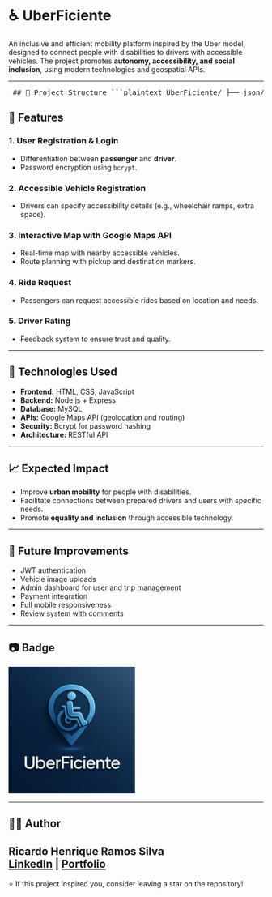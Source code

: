 # ♿ UberFiciente

An inclusive and efficient mobility platform inspired by the Uber model, designed to connect people with disabilities to drivers with accessible vehicles. The project promotes **autonomy, accessibility, and social inclusion**, using modern technologies and geospatial APIs.

---

<pre> ## 📌 Project Structure ```plaintext UberFiciente/ ├── json/ │ ├── package-lock.json │ ├── package.json │ └── settings.json ├── public/ │ ├── html/ │ ├── imagens/ │ └── js/ └── README.md ``` </pre>
## 🚀 Features

### 1. **User Registration & Login**
- Differentiation between **passenger** and **driver**.
- Password encryption using `bcrypt`.

### 2. **Accessible Vehicle Registration**
- Drivers can specify accessibility details (e.g., wheelchair ramps, extra space).

### 3. **Interactive Map with Google Maps API**
- Real-time map with nearby accessible vehicles.
- Route planning with pickup and destination markers.

### 4. **Ride Request**
- Passengers can request accessible rides based on location and needs.

### 5. **Driver Rating**
- Feedback system to ensure trust and quality.

---

## 🧠 Technologies Used

- **Frontend:** HTML, CSS, JavaScript  
- **Backend:** Node.js + Express  
- **Database:** MySQL  
- **APIs:** Google Maps API (geolocation and routing)  
- **Security:** Bcrypt for password hashing  
- **Architecture:** RESTful API

---

## 📈 Expected Impact

- Improve **urban mobility** for people with disabilities.  
- Facilitate connections between prepared drivers and users with specific needs.  
- Promote **equality and inclusion** through accessible technology.

---

## 🧰 Future Improvements

- JWT authentication  
- Vehicle image uploads  
- Admin dashboard for user and trip management  
- Payment integration  
- Full mobile responsiveness  
- Review system with comments

---

## 📷 Badge

<img src="https://raw.githubusercontent.com/ricardohenrique1609/Uberficiente/main/public/imagens/badge_uberficiente.png" alt="UberFiciente Badge" width="250"/>



---

## 👨‍💻 Author

**Ricardo Henrique Ramos Silva**  
[LinkedIn](https://linkedin.com/in/ricardo-henrique-28939b275) | [Portfolio](https://curriculoricardo.netlify.app/) 
---

⭐️ If this project inspired you, consider leaving a star on the repository!

